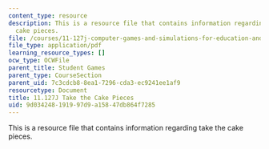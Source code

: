 ```yaml
---
content_type: resource
description: This is a resource file that contains information regarding take the
  cake pieces.
file: /courses/11-127j-computer-games-and-simulations-for-education-and-exploration-spring-2015/9d034248191997d9a15847db864f7285_MIT11_127JS15_Cake_instrct.pdf
file_type: application/pdf
learning_resource_types: []
ocw_type: OCWFile
parent_title: Student Games
parent_type: CourseSection
parent_uid: 7c3cdcb8-8ea1-7296-cda3-ec9241ee1af9
resourcetype: Document
title: 11.127J Take the Cake Pieces
uid: 9d034248-1919-97d9-a158-47db864f7285
---
```

This is a resource file that contains information regarding take the cake pieces.

